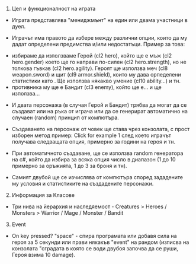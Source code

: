 1. Цел и функционалност на играта

- Играта представлява "мениджмънт" на един или двама участници в дуел.

- Играчът има правото да избере между различни опции, които да му дадат определени предимства и/или недостатъци. Пример за това:
* избираме да използваме Герой (cl2 hero), който ще е мъж (cl2 hero.gender) което ще го направи по-силен (cl2 hero.strength), но не толкова гъвкав (cl2 hero.agility). Героят ще използва меч (cl8 weapon.sword) и щит (cl9 armor.shield), които му дава орпеделени статистики като . Ще използва някакво умение (cl10 ability...) и тн.
* противника му ще е Бандит (cl3 enemy), който ще е... и ще използва... 

- И двата персонажа (в случая Герой и Бандит) трябва да могат да се създават или на ръка от играча или да се генерират автоматично на случаен (random) принцип от компютъра. 
- Създаването на персонаж от човек ще става чрез конзолата, с прост изборен метод пример:
Click for example 1
след което играчът получава следващата опция, примерно за години на героя и тн.
- При автоматичното създаване, ще се използва random генератора на c#, който да избира за всяка опция число в диапазон (1 до 10 примерно за оръжията, 1 до 3 за броня и тн).

- Самият двубой ще се изчислява от компютъра според зададените му условия и статистиките на създадените персонажи.


2. Информация за Класове

- Три нива на йерархия и наследяемост - Creatures > Heroes / Monsters > Warrior / Mage / Monster / Bandit 


3. Event 

- On key pressed? "space" - спира програмата или добавя сила на героя за 5 секунди или прави някакъв "event" на рандом (изписва на конзолата "сградата в която се води двубоя започва да се руши, Героя взима 10 damage).
 
